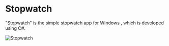 # Stopwatch

"Stopwatch" is the simple stopwatch app for Windows , which is developed using C#.

![Stopwatch](https://user-images.githubusercontent.com/91262816/184718211-e797aa37-504f-42a1-8d18-9c5d8eff2517.png)
